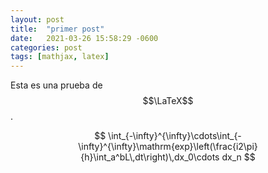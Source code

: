 ```yaml
---
layout: post
title:  "primer post"
date:   2021-03-26 15:58:29 -0600
categories: post
tags: [mathjax, latex]
---
```


Esta es una prueba de $$\LaTeX$$.

$$
\int_{-\infty}^{\infty}\cdots\int_{-\infty}^{\infty}\mathrm{exp}\left(\frac{i2\pi}{h}\int_a^bL\,dt\right)\,dx_0\cdots dx_n
$$
